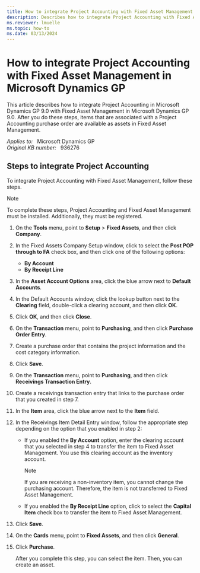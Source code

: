 ```yaml
---
title: How to integrate Project Accounting with Fixed Asset Management in Microsoft Dynamics GP
description: Describes how to integrate Project Accounting with Fixed Asset Management. This operation lets items that are associated with a Project Accounting purchase order available as assets in Fixed Asset Management in Microsoft Dynamics GP 9.0.
ms.reviewer: lmuelle
ms.topic: how-to
ms.date: 03/13/2024
---
```

# How to integrate Project Accounting with Fixed Asset Management in Microsoft Dynamics GP

This article describes how to integrate Project Accounting in Microsoft Dynamics GP 9.0 with Fixed Asset Management in Microsoft Dynamics GP 9.0. After you do these steps, items that are associated with a Project Accounting purchase order are available as assets in Fixed Asset Management.

_Applies to:_ &nbsp; Microsoft Dynamics GP  
_Original KB number:_ &nbsp; 936276

## Steps to integrate Project Accounting

To integrate Project Accounting with Fixed Asset Management, follow these steps.

> [!NOTE]
> To complete these steps, Project Accounting and Fixed Asset Management must be installed. Additionally, they must be registered.

1. On the **Tools** menu, point to **Setup** > **Fixed Assets**, and then click **Company**.
2. In the Fixed Assets Company Setup window, click to select the **Post POP through to FA** check box, and then click one of the following options:
    - **By Account**  
    - **By Receipt Line**
3. In the **Asset Account Options** area, click the blue arrow next to **Default Accounts**.
4. In the Default Accounts window, click the lookup button next to the **Clearing** field, double-click a clearing account, and then click **OK**.
5. Click **OK**, and then click **Close**.
6. On the **Transaction** menu, point to **Purchasing**, and then click **Purchase Order Entry**.
7. Create a purchase order that contains the project information and the cost category information.
8. Click **Save**.
9. On the **Transaction** menu, point to **Purchasing**, and then click **Receivings Transaction Entry**.
10. Create a receivings transaction entry that links to the purchase order that you created in step 7.
11. In the **Item** area, click the blue arrow next to the **Item** field.
12. In the Receivings Item Detail Entry window, follow the appropriate step depending on the option that you enabled in step 2:

    - If you enabled the **By Account** option, enter the clearing account that you selected in step 4 to transfer the item to Fixed Asset Management. You use this clearing account as the inventory account.
        > [!NOTE]
        > If you are receiving a non-inventory item, you cannot change the purchasing account. Therefore, the item is not transferred to Fixed Asset Management.
    - If you enabled the **By Receipt Line** option, click to select the **Capital Item** check box to transfer the item to Fixed Asset Management.
13. Click **Save**.
14. On the **Cards** menu, point to **Fixed Assets**, and then click **General**.
15. Click **Purchase**.

    After you complete this step, you can select the item. Then, you can create an asset.
